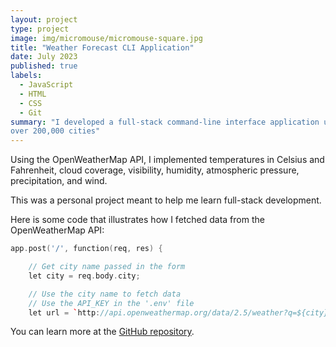 ```yaml
---
layout: project
type: project
image: img/micromouse/micromouse-square.jpg
title: "Weather Forecast CLI Application"
date: July 2023
published: true
labels:
  - JavaScript
  - HTML
  - CSS
  - Git
summary: "I developed a full-stack command-line interface application using Node.js to display real-time weather forecasts for
over 200,000 cities"
---
```


Using the OpenWeatherMap API, I implemented temperatures in Celsius and Fahrenheit, cloud coverage, visibility, humidity, atmospheric pressure, precipitation, and wind.

This was a personal project meant to help me learn full-stack development.

Here is some code that illustrates how I fetched data from the OpenWeatherMap API:

```cpp
app.post('/', function(req, res) {

    // Get city name passed in the form
    let city = req.body.city;

    // Use the city name to fetch data
    // Use the API_KEY in the '.env' file
    let url = `http://api.openweathermap.org/data/2.5/weather?q=${city}&units=metric&appid=${apiKey}`;
```

You can learn more at the [GitHub repository](https://github.com/MRasavong/weather-cli-app).
